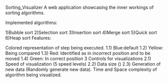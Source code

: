 Sorting_Visualizer A web application showcasing the inner workings of sorting algorithms.

Implemented algorithms:

1)Bubble sort 2)Selection sort 3)Insertion sort 4)Merge sort 5)Quick sort 6)Heap sort Features:

Colored representation of step being executed. 
1.1) Blue:default 
1.2) Yellow: Being compared
1.3) Red: Identified as in incorrect position and to be moved 
1.4) Green: In correct position 
3 Controls for visualizations 
2.1) Speed of visualization (5 speed levels) 
2.2) Data size () 
2.3) Generation of new data (Randomly generate new data). 
Time and Space complexity of algorithm being visualized.
